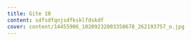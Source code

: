 ```yaml
---
title: Gite 10
content: sdfsdfqnjsdfksklfdskdf
cover: content/14455906_10209232003350678_262193757_o.jpg
---
```



